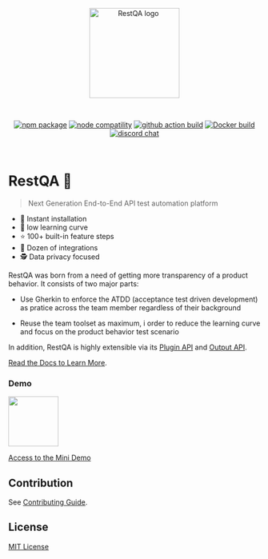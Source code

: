 <p align="center">
  <a href="https://restqa.io" target="_blank" rel="noopener noreferrer">
    <img src="https://restqa.io/assets/img/logos/restqa-logo-colors.png" alt="RestQA logo" width="180"/>
  </a>
</p>
<br/>
<p align="center">
  <a href="https://www.npmjs.com/package/@restqa/restqa"><img src="https://img.shields.io/npm/v/@restqa/restqa" alt="npm package"></a>
  <a href="https://nodejs.org/en/about/releases/"><img src="https://img.shields.io/node/v/@restqa/restqa" alt="node compatility"></a>
  <a href="https://github.com/restqa/restqa/actions/workflows/build.yml"><img src="https://github.com/restqa/restqa/actions/workflows/build.yml/badge.svg" alt="github action build"></a>
  <a href="https://hub.docker.com/r/restqa/restqa"><img src="https://img.shields.io/docker/v/restqa/restqa/latest" alt="Docker build"></a>
  <a href="https://restqa.io/chat"><img src="https://img.shields.io/badge/chat-discord-blue?style=flat&logo=discord" alt="discord chat"></a>
</p>
<br/>

# RestQA 🦏

> Next Generation End-to-End API test automation platform

- 🚀 Instant installation
- 🤩 low learning curve
- ⭐️ 100+ built-in feature steps
- 🔌 Dozen of integrations
- 🕵️ Data privacy focused


RestQA was born from a need of getting more transparency of a product behavior. It consists of two major parts:

- Use Gherkin to enforce the ATDD (acceptance test driven development) as pratice across the team member regardless of their background

- Reuse the team toolset as maximum, i order to reduce the learning curve and focus on the product behavior test scenario

In addition, RestQA is highly extensible via its [Plugin API](https://docs.restqa.io/api/plugin-api) and [Output API](https://docs.restqa.io/api/output-api).

[Read the Docs to Learn More](https://docs.restqa.io).

### Demo

[<img src="https://icons-for-free.com/iconfiles/png/512/videos+watch+website+youtube+icon-1320168606023940607.png" width=100 />](https://player.vimeo.com/video/508689124?title=0&byline=0&portrait=0)

[Access to the Mini Demo](https://player.vimeo.com/video/508689124?title=0&byline=0&portrait=0)

## Contribution

See [Contributing Guide](https://github.com/restqa/restqa/tree/master/.github/contributing.md).

## License

[MIT License](./LICENSE)

